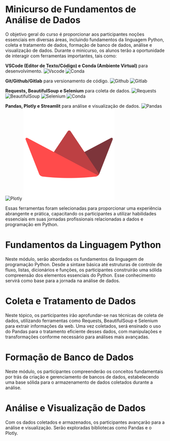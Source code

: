 # Minicurso de Fundamentos de Análise de Dados
O objetivo geral do curso é proporcionar aos participantes noções essenciais em diversas áreas, incluindo fundamentos da linguagem Python, coleta e tratamento de dados, formação de banco de dados, análise e visualização de dados. Durante o minicurso, os alunos terão a oportunidade de interagir com ferramentas importantes, tais como:

**VSCode (Editor de Texto/Código) e Conda (Ambiente Virtual)** para desenvolvimento. ![Vscode](https://code.visualstudio.com/assets/images/code-stable.png) ![Conda](https://cdn.icon-icons.com/icons2/2107/PNG/512/file_type_conda_icon_130674.png)


**Git/Github/Gitlab** para versionamento de código. ![Github](https://cdn-icons-png.flaticon.com/512/25/25231.png) ![Gitlab](https://cdn.icon-icons.com/icons2/2415/PNG/512/gitlab_original_logo_icon_146503.png)


**Requests, BeautifulSoup e Selenium** para coleta de dados. ![Requests](https://upload.wikimedia.org/wikipedia/commons/2/2c/Requests-logo.png)![BeautifulSoup](https://editor.analyticsvidhya.com/uploads/82659bs4.PNG) ![Selenium](https://static-00.iconduck.com/assets.00/selenium-icon-512x496-obrnvg2v.png) ![Conda](https://cdn.icon-icons.com/icons2/2107/PNG/512/file_type_conda_icon_130674.png)

**Pandas, Plotly e Streamlit** para análise e visualização de dados. ![Pandas](https://user-content.gitlab-static.net/ff214a7faf30dba0e9c35a19c4fab24880c956ec/68747470733a2f2f747261736870616e64612e72656164746865646f63732e696f2f656e2f6c61746573742f5f696d616765732f747261736870616e64612d69636f6e2e737667) ![Plotly](https://cdn.analyticsvidhya.com/wp-content/uploads/2018/07/plotly.png) ![Streamlit](https://raw.githubusercontent.com/github/explore/968d1eb8fb6b704c6be917f0000283face4f33ee/topics/streamlit/streamlit.png)

Essas ferramentas foram selecionadas para proporcionar uma experiência abrangente e prática, capacitando os participantes a utilizar habilidades essenciais em suas jornadas profissionais relacionadas a dados e programação em Python.

# Fundamentos da Linguagem Python
Neste módulo, serão abordados os fundamentos da linguagem de programação Python. Desde a sintaxe básica até estruturas de controle de fluxo, listas, dicionários e funções, os participantes construirão uma sólida compreensão dos elementos essenciais do Python. Esse conhecimento servirá como base para a jornada na análise de dados.

# Coleta e Tratamento de Dados
Neste tópico, os participantes irão aprofundar-se nas técnicas de coleta de dados, utilizando ferramentas como Requests, BeautifulSoup e Selenium para extrair informações da web. Uma vez coletados, será ensinado o uso do Pandas para o tratamento eficiente desses dados, com manipulações e transformações conforme necessário para análises mais avançadas.

# Formação de Banco de Dados
Neste módulo, os participantes compreenderão os conceitos fundamentais por trás da criação e gerenciamento de bancos de dados, estabelecendo uma base sólida para o armazenamento de dados coletados durante a análise.

# Análise e Visualização de Dados
Com os dados coletados e armazenados, os participantes avançarão para a análise e visualização. Serão exploradas bibliotecas como Pandas e o Plotly.
